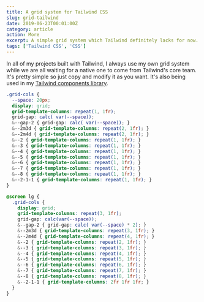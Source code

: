 ```yaml
---
title: A grid system for Tailwind CSS
slug: grid-tailwind
date: 2019-06-23T00:01:00Z
category: article
action: More
excerpt: A simple grid system which Tailwind definitely lacks for now.
tags: ['Tailwind CSS', 'CSS']
---
```


In all of my projects built with Tailwind, I always use my own grid system while we are all waiting for a native one to come from Tailwind's core team. It's pretty simple so just copy and modify it as you want. It's also being used in my [Tailwind components library](/tools/tailwind).

```css
.grid-cols {
  --space: 20px;
  display: grid;
  grid-template-columns: repeat(1, 1fr);
  grid-gap: calc( var(--space));
  &--gap-2 { grid-gap: calc( var(--space)); }
  &--2m3d { grid-template-columns: repeat(2, 1fr); }
  &--2m4d { grid-template-columns: repeat(2, 1fr); }
  &--2 { grid-template-columns: repeat(1, 1fr); }
  &--3 { grid-template-columns: repeat(1, 1fr); }
  &--4 { grid-template-columns: repeat(1, 1fr); }
  &--5 { grid-template-columns: repeat(1, 1fr); }
  &--6 { grid-template-columns: repeat(1, 1fr); }
  &--7 { grid-template-columns: repeat(1, 1fr); }
  &--8 { grid-template-columns: repeat(1, 1fr); }
  &--2-1-1 { grid-template-columns: repeat(1, 1fr); }
}

@screen lg {
  .grid-cols {
    display: grid;
    grid-template-columns: repeat(3, 1fr);
    grid-gap: calc(var(--space));
    &--gap-2 { grid-gap: calc( var(--space) * 2); }
    &--2m3d { grid-template-columns: repeat(3, 1fr); }
    &--2m4d { grid-template-columns: repeat(4, 1fr); }
    &--2 { grid-template-columns: repeat(2, 1fr); }
    &--3 { grid-template-columns: repeat(3, 1fr); }
    &--4 { grid-template-columns: repeat(4, 1fr); }
    &--5 { grid-template-columns: repeat(5, 1fr); }
    &--6 { grid-template-columns: repeat(6, 1fr); }
    &--7 { grid-template-columns: repeat(7, 1fr); }
    &--8 { grid-template-columns: repeat(8, 1fr); }
    &--2-1-1 { grid-template-columns: 2fr 1fr 1fr; }
  }
}

```
